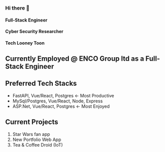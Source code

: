 ### Hi there 👋

#### Full-Stack Engineer
#### Cyber Security Researcher
#### Tech Looney Toon

## Currently Employed @ ENCO Group ltd as a Full-Stack Engineer

## Preferred Tech Stacks
* FastAPI, Vue/React, Postgres  <- Most Productive
* MySql/Postgres, Vue/React, Node, Express
* ASP.Net, Vue/React, Postgres  <- Most Enjoyed


## Current Projects
1. Star Wars fan app
2. New Portfolio Web App
3. Tea & Coffee Droid (IoT)

<!--
**AstroAspie/AstroAspie** is a ✨ _special_ ✨ repository because its `README.md` (this file) appears on your GitHub profile.

Here are some ideas to get you started:

- 🔭 I’m currently working on ...
- 🌱 I’m currently learning ...
- 👯 I’m looking to collaborate on ...
- 🤔 I’m looking for help with ...
- 💬 Ask me about ...
- 📫 How to reach me: ...
- 😄 Pronouns: ...
- ⚡ Fun fact: ...
-->
